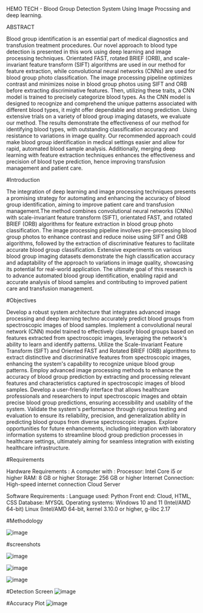 HEMO TECH - Blood Group Detection System Using Image Procssing and deep learning.


ABSTRACT

Blood group identification is an essential part of medical diagnostics and transfusion treatment procedures. Our novel approach to blood type detection is presented in this work using deep learning and image processing techniques. Orientated FAST, rotated BRIEF (ORB), and scale-invariant feature transform (SIFT) algorithms are used in our method for feature extraction, while convolutional neural networks (CNNs) are used for blood group photo classification. The image processing pipeline optimizes contrast and minimizes noise in blood group photos using SIFT and ORB before extracting discriminative features. Then, utilizing these traits, a CNN model is trained to precisely categorize blood types. As the CNN model is designed to recognize and comprehend the unique patterns associated with different blood types, it might offer dependable and strong prediction. Using extensive trials on a variety of blood group imaging datasets, we evaluate our method. The results demonstrate the effectiveness of our method for identifying blood types, with outstanding classification accuracy and resistance to variations in image quality. Our recommended approach could make blood group identification in medical settings easier and allow for rapid, automated blood sample analysis. Additionally, merging deep learning with feature extraction techniques enhances the effectiveness and precision of blood type prediction, hence improving transfusion management and patient care.

#Introduction

The integration of deep learning and image processing techniques presents a promising strategy for automating and enhancing the accuracy of blood group identification, aiming to improve patient care and transfusion management.The method combines convolutional neural networks (CNNs) with scale-invariant feature transform (SIFT), orientated FAST, and rotated BRIEF (ORB) algorithms for feature extraction in blood group photo classification. The image processing pipeline involves pre-processing blood group photos to enhance contrast and reduce noise using SIFT and ORB algorithms, followed by the extraction of discriminative features to facilitate accurate blood group classification. Extensive experiments on various blood group imaging datasets demonstrate the high classification accuracy and adaptability of the approach to variations in image quality, showcasing its potential for real-world application. The ultimate goal of this research is to advance automated blood group identification, enabling rapid and accurate analysis of blood samples and contributing to improved patient care and transfusion management. 


#Objectives

Develop a robust system architecture that integrates advanced image processing and deep learning techno accurately predict blood groups from spectroscopic images of blood samples. Implement a convolutional neural network (CNN) model trained to effectively classify blood groups based on features extracted from spectroscopic images, leveraging the network's ability to learn and identify patterns. Utilize the Scale-Invariant Feature Transform (SIFT) and Oriented FAST and Rotated BRIEF (ORB) algorithms to extract distinctive and discriminative features from spectroscopic images, enhancing the system's capability to recognize unique blood group patterns. Employ advanced image processing methods to enhance the accuracy of blood group prediction by extracting and processing relevant features and characteristics captured in spectroscopic images of blood samples. Develop a user-friendly interface that allows healthcare professionals and researchers to input spectroscopic images and obtain precise blood group predictions, ensuring accessibility and usability of the system. Validate the system's performance through rigorous testing and evaluation to ensure its reliability, precision, and generalization ability in predicting blood groups from diverse spectroscopic images. Explore opportunities for future enhancements, including integration with laboratory information systems to streamline blood group prediction processes in healthcare settings, ultimately aiming for seamless integration with existing healthcare infrastructure.

#Requirements

Hardware Requirements :
A computer with :
Processor: Intel Core i5 or higher
RAM: 8 GB or higher
Storage: 256 GB or higher
Internet Connection: High-speed internet connection
Cloud Server

Software Requirements :
Language used: Python
Front end: Cloud, HTML, CSS
Database: MYSQL
Operating systems: Windows 10 and 11 (Intel/AMD 64-bit) 
Linux (Intel/AMD 64-bit, kernel 3.10.0 or higher, g-libc 2.17 

#Methodology


![image](https://github.com/Jashwanth5558/Hemo-Tech/assets/100793290/d587a2be-e377-4c44-9a10-495443e2cb67)


#screenshots


![image](https://github.com/Jashwanth5558/Hemo-Tech/assets/100793290/0d8d00e3-b94c-4ae1-b7c7-56ef15280be6)


![image](https://github.com/Jashwanth5558/Hemo-Tech/assets/100793290/67f01f6d-e442-4fc3-90d5-a2239f162ecf)


![image](https://github.com/Jashwanth5558/Hemo-Tech/assets/100793290/94d873e3-a6b2-4765-8f0d-795c150f919a)

#Detection Screen 
![image](https://github.com/Jashwanth5558/Hemo-Tech/assets/100793290/4ed9b40e-c253-4b23-9481-14e877eae845)

#Accuracy Plot
![image](https://github.com/Jashwanth5558/Hemo-Tech/assets/100793290/8addf34d-2a5a-4a7d-a9f9-332962d41334)

